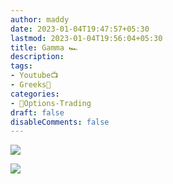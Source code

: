 ```yaml
---
author: maddy
date: 2023-01-04T19:47:57+05:30
lastmod: 2023-01-04T19:56:04+05:30
title: Gamma 🏎️
description: 
tags:
- Youtube📺
- Greeks🔰 
categories: 
- 🤹Options-Trading
draft: false
disableComments: false
---
```

![](https://i.imgur.com/8Y6RbGZ.png)

![](https://i.imgur.com/JFlOZJf.png)
